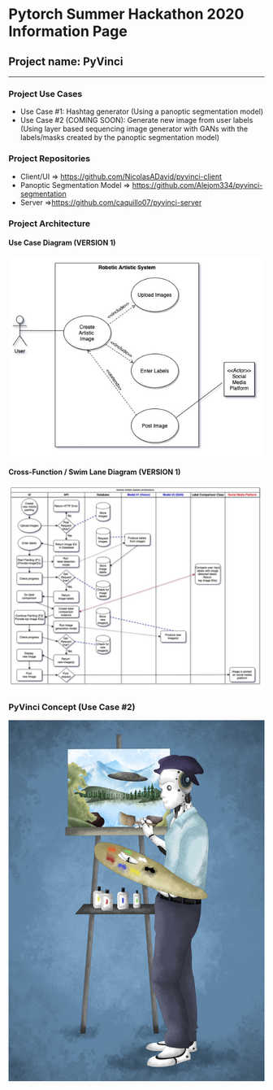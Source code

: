 # Pytorch Summer Hackathon 2020 Information Page

## Project name: PyVinci
---------------------------------------------------------------------------------------
### Project Use Cases
- Use Case #1: Hashtag generator (Using a panoptic segmentation model)
- Use Case #2 (COMING SOON):  Generate new image from user labels (Using layer based sequencing image generator with GANs with the labels/masks created by the panoptic segmentation model)

### Project Repositories
- Client/UI => https://github.com/NicolasADavid/pyvinci-client
- Panoptic  Segmentation Model => https://github.com/Alejom334/pyvinci-segmentation
- Server =>https://github.com/caquillo07/pyvinci-server

### Project Architecture


#### Use Case Diagram (VERSION 1)

![use case diagram](architecture/UML-Diagrams/UseCaseDiagram-PytorchHackaton-Jul20_20.jpg)

#### Cross-Function / Swim Lane Diagram (VERSION 1)

![cross-function / swim lane diagram](architecture/UML-Diagrams/Cross-funtional_SwimlaneDiagram-PyTorchHackathon-Jul20_20.jpg)

### PyVinci Concept (Use Case #2)

![PyVinci Initial(use case #2)](frontend-client/pyvinci_final.png)
